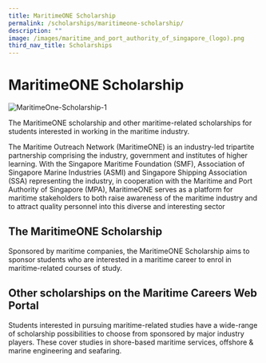 ```yaml
---
title: MaritimeONE Scholarship
permalink: /scholarships/maritimeone-scholarship/
description: ""
image: /images/maritime_and_port_authority_of_singapore_(logo).png
third_nav_title: Scholarships
---
```

MaritimeONE Scholarship
=======================

![MaritimeOne-Scholarship-1](https://www.mpa.gov.sg/images/mpalibraries/mpa-library/events-careers/maritime-careers/maritimeone-scholarship-1.png?sfvrsn=e7a679a_2 "MaritimeOne-Scholarship-1")

The MaritimeONE scholarship and other maritime-related scholarships for students interested in working in the maritime industry.

The Maritime Outreach Network (MaritimeONE) is an industry-led tripartite partnership comprising the industry, government and institutes of higher learning. With the Singapore Maritime Foundation (SMF), Association of Singapore Marine Industries (ASMI) and Singapore Shipping Association (SSA) representing the industry, in cooperation with the Maritime and Port Authority of Singapore (MPA), MaritimeONE serves as a platform for maritime stakeholders to both raise awareness of the maritime industry and to attract quality personnel into this diverse and interesting sector

The MaritimeONE Scholarship
---------------------------

Sponsored by maritime companies, the MaritimeONE Scholarship aims to sponsor students who are interested in a maritime career to enrol in maritime-related courses of study.

Other scholarships on the Maritime Careers Web Portal
-----------------------------------------------------

Students interested in pursuing maritime-related studies have a wide-range of scholarship possibilities to choose from sponsored by major industry players. These cover studies in shore-based maritime services, offshore & marine engineering and seafaring.